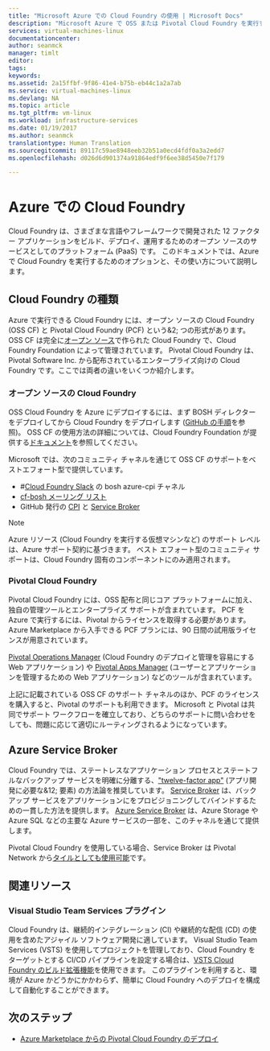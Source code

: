 ```yaml
---
title: "Microsoft Azure での Cloud Foundry の使用 | Microsoft Docs"
description: "Microsoft Azure で OSS または Pivotal Cloud Foundry を実行する"
services: virtual-machines-linux
documentationcenter: 
author: seanmck
manager: timlt
editor: 
tags: 
keywords: 
ms.assetid: 2a15ffbf-9f86-41e4-b75b-eb44c1a2a7ab
ms.service: virtual-machines-linux
ms.devlang: NA
ms.topic: article
ms.tgt_pltfrm: vm-linux
ms.workload: infrastructure-services
ms.date: 01/19/2017
ms.author: seanmck
translationtype: Human Translation
ms.sourcegitcommit: 89117c59ae8948eeb32b51a0ecd4fdf0a3a2edd7
ms.openlocfilehash: d026d6d901374a91864edf9f6ee38d5450e7f179

---
```


# <a name="cloud-foundry-on-azure"></a>Azure での Cloud Foundry

Cloud Foundry は、さまざまな言語やフレームワークで開発された 12 ファクター アプリケーションをビルド、デプロイ、運用するためのオープン ソースのサービスとしてのプラットフォーム (PaaS) です。 このドキュメントでは、Azure で Cloud Foundry を実行するためのオプションと、その使い方について説明します。

## <a name="cloud-foundry-offerings"></a>Cloud Foundry の種類

Azure で実行できる Cloud Foundry には、オープン ソースの Cloud Foundry (OSS CF) と Pivotal Cloud Foundry (PCF) という&2; つの形式があります。 OSS CF は完全に[オープン ソース](https://github.com/cloudfoundry)で作られた Cloud Foundry で、Cloud Foundry Foundation によって管理されています。 Pivotal Cloud Foundry は、Pivotal Software Inc. から配布されているエンタープライズ向けの Cloud Foundry です。ここでは両者の違いをいくつか紹介します。

### <a name="open-source-cloud-foundry"></a>オープン ソースの Cloud Foundry

OSS Cloud Foundry を Azure にデプロイするには、まず BOSH ディレクターをデプロイしてから Cloud Foundry をデプロイします ([GitHub の手順](https://github.com/cloudfoundry-incubator/bosh-azure-cpi-release/blob/master/docs/guidance.md)を参照)。 OSS CF の使用方法の詳細については、Cloud Foundry Foundation が提供する[ドキュメント](https://docs.cloudfoundry.org/)を参照してください。

Microsoft では、次のコミュニティ チャネルを通じて OSS CF のサポートをベストエフォート型で提供しています。

- #<a name="bosh-azure-cpi-channel-on-cloud-foundry-slackhttpsslackcloudfoundryorg"></a>[Cloud Foundry Slack](https://slack.cloudfoundry.org/) の bosh azure-cpi チャネル
- [cf-bosh メーリング リスト](https://lists.cloudfoundry.org/pipermail/cf-bosh)
- GitHub 発行の [CPI](https://github.com/cloudfoundry-incubator/bosh-azure-cpi-release/issues) と [Service Broker](https://github.com/Azure/meta-azure-service-broker/issues)

>[!NOTE]
> Azure リソース (Cloud Foundry を実行する仮想マシンなど) のサポート レベルは、Azure サポート契約に基づきます。 ベスト エフォート型のコミュニティ サポートは、Cloud Foundry 固有のコンポーネントにのみ適用されます。

### <a name="pivotal-cloud-foundry"></a>Pivotal Cloud Foundry

Pivotal Cloud Foundry には、OSS 配布と同じコア プラットフォームに加え、独自の管理ツールとエンタープライズ サポートが含まれています。 PCF を Azure で実行するには、Pivotal からライセンスを取得する必要があります。 Azure Marketplace から入手できる PCF プランには、90 日間の試用版ライセンスが用意されています。

[Pivotal Operations Manager](http://docs.pivotal.io/pivotalcf/customizing/) (Cloud Foundry のデプロイと管理を容易にする Web アプリケーション) や [Pivotal Apps Manager](https://docs.pivotal.io/pivotalcf/console/) (ユーザーとアプリケーションを管理するための Web アプリケーション) などのツールが含まれています。

上記に記載されている OSS CF のサポート チャネルのほか、PCF のライセンスを購入すると、Pivotal のサポートも利用できます。 Microsoft と Pivotal は共同でサポート ワークフローを確立しており、どちらのサポートに問い合わせをしても、問題に応じて適切にルーティングされるようになっています。

## <a name="azure-service-broker"></a>Azure Service Broker

Cloud Foundry では、ステートレスなアプリケーション プロセスとステートフルなバックアップ サービスを明確に分離する、["twelve-factor app"](https://12factor.net/) (アプリ開発に必要な&12; 要素) の方法論を推奨しています。 [Service Broker](https://docs.cloudfoundry.org/services/api.html) は、バックアップ サービスをアプリケーションにをプロビジョニングしてバインドするための一貫した方法を提供します。 [Azure Service Broker](https://github.com/Azure/meta-azure-service-broker) は、Azure Storage や Azure SQL などの主要な Azure サービスの一部を、このチャネルを通じて提供します。

Pivotal Cloud Foundry を使用している場合、Service Broker は Pivotal Network から[タイルとしても使用可能](https://docs.pivotal.io/azure-sb/installing.html)です。

## <a name="related-resources"></a>関連リソース

### <a name="visual-studio-team-services-plugin"></a>Visual Studio Team Services プラグイン

Cloud Foundry は、継続的インテグレーション (CI) や継続的な配信 (CD) の使用を含めたアジャイル ソフトウェア開発に適しています。 Visual Studio Team Services (VSTS) を使用してプロジェクトを管理しており、Cloud Foundry をターゲットとする CI/CD パイプラインを設定する場合は、[VSTS Cloud Foundry のビルド拡張機能](https://marketplace.visualstudio.com/items?itemName=ms-vsts.cloud-foundry-build-extension)を使用できます。 このプラグインを利用すると、環境が Azure かどうかにかかわらず、簡単に Cloud Foundry へのデプロイを構成して自動化することができます。

## <a name="next-steps"></a>次のステップ

- [Azure Marketplace からの Pivotal Cloud Foundry のデプロイ](https://azure.microsoft.com/en-us/marketplace/partners/pivotal/pivotal-cloud-foundryazure-pcf/)



<!--HONumber=Jan17_HO3-->


